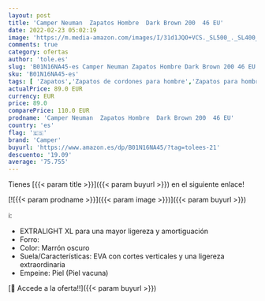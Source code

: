 ```yaml
---
layout: post
title: 'Camper Neuman  Zapatos Hombre  Dark Brown 200  46 EU'
date: 2022-02-23 05:02:19
image: 'https://m.media-amazon.com/images/I/31d1JQO+VCS._SL500_._SL400_.jpg'
comments: true
category: ofertas
author: 'tole.es'
slug: 'B01N16NA45-es Camper Neuman Zapatos Hombre Dark Brown 200 46 EU'
sku: 'B01N16NA45-es'
tags: [ 'Zapatos','Zapatos de cordones para hombre','Zapatos para hombre','Zapatos y complementos','camper','zapatos', ]
actualPrice: 89.0 EUR
currency: EUR
price: 89.0
comparePrice: 110.0 EUR
prodname: 'Camper Neuman  Zapatos Hombre  Dark Brown 200  46 EU'
country: 'es'
flag: '🇪🇸'
brand: 'Camper'
buyurl: 'https://www.amazon.es/dp/B01N16NA45/?tag=tolees-21'
descuento: '19.09'
average: '75.755'
---
```


Tienes [{{< param title >}}]({{< param buyurl >}}) en el siguiente enlace!

[![{{< param prodname >}}]({{< param image >}})]({{< param buyurl >}})

ℹ️:

- EXTRALIGHT XL para una mayor ligereza y amortiguación
- Forro:
- Color: Marrón oscuro
- Suela/Características: EVA con cortes verticales y una ligereza extraordinaria
- Empeine: Piel (Piel vacuna)

[🛒 Accede a la oferta!!]({{< param buyurl >}})

